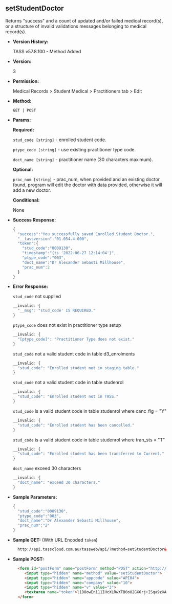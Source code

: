 **setStudentDoctor**
----
  Returns "success" and a count of updated and/or failed medical record(s), or a structure of invalid validations messages belonging to medical record(s).
  
* **Version History:**

  TASS v57.8.100 - Method Added

* **Version:**

  3

* **Permission:**

  Medical Records > Student Medical > Practitioners tab > Edit

* **Method:**

  `GET | POST`
  
*  **Params:**

   **Required:**
 
   `stud_code [string]` - enrolled student code.
 
   `ptype_code [string]` - use existing practitioner type code.
 
   `doct_name [string]` - practitioner name (30 characters maximum).

   **Optional:**
 
   `prac_num [string]` - prac_num, when provided and an existing doctor found, program will edit the doctor with data provided, otherwise it will add a new doctor.

   **Conditional:**

   None

* **Success Response:**

    ```javascript
    {
      "success":"You successfully saved Enrolled Student Doctor.",
      "__tassversion":"01.054.4.000",
      "token":{
        "stud_code":"0009130",
        "timestamp":"{ts '2022-06-27 12:14:04'}",
        "ptype_code":"003",
        "doct_name":"Dr Alexander Sebasti Millhouse",
        "prac_num":2
      }
    }
    ```

* **Error Response:**

  `stud_code` not supplied
  ```javascript
  __invalid: {
    "__msg": "stud_code' IS REQUIRED."
  }
  ```

  `ptype_code` does not exist in practitioner type setup
  ```javascript
  __invalid: {
    "[ptype_code]": "Practitioner Type does not exist."
  }
  ```

  `stud_code` not a valid student code in table d3_enrolments
  ```javascript
  __invalid: {
    "stud_code": "Enrolled student not in staging table."
  }
  ```

  `stud_code` not a valid student code in table studenrol
  ```javascript
  __invalid: {
    "stud_code": "Enrolled student not in TASS."
  }
  ```

  `stud_code` is a valid student code in table studenrol where canc_flg = "Y"
  ```javascript
  __invalid: {
    "stud_code": "Enrolled student has been cancelled."
  }
  ```

  `stud_code` is a valid student code in table studenrol where tran_sts = "T"
  ```javascript
  __invalid: {
    "stud_code": "Enrolled student has been transferred to Current."
  }
  ```

  `doct_name` exceed 30 characters
  ```javascript
  __invalid: {
    "doct_name": "exceed 30 characters."
  } 
  ```
    
* **Sample Parameters:**

  ```javascript
  {
    "stud_code":"0009130",
    "ptype_code":"003",
    "doct_name":"Dr Alexander Sebasti Millhouse",
    "prac_num":"2"
  }
  ```

* **Sample GET:** (With URL Encoded `token`)

  ```HTML
    http://api.tasscloud.com.au/tassweb/api/?method=setStudentDoctor&appcode=API04&company=10&v=3&token=l1D8owEn111IHcXLRwXTB0oU2GX6rj%2BISqa9zXA8We3J3mwgjW5pdUvFK3%2FIZ4mJ4bMyfKTmEoup%2B3tTE9GeLQ%3D%3D
  ```
  
* **Sample POST:**

  ```HTML
    <form id="postForm" name="postForm" method="POST" action="http://api.tasscloud.com.au/tassweb/api/">
       <input type="hidden" name="method" value="setStudentDoctor">
       <input type="hidden" name="appcode" value="API04">
       <input type="hidden" name="company" value="10">
       <input type="hidden" name="v" value="3">
       <textarea name="token">l1D8owEn111IHcXLRwXTB0oU2GX6rj+ISqa9zXA8We3J3mwgjW5pdUvFK3/IZ4mJ4bMyfKTmEoup+3tTE9GeLQ==</textarea>
    </form>
  ```